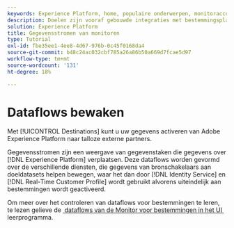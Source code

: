```yaml
---
keywords: Experience Platform, home, populaire onderwerpen, monitoraccounts, monitoren van gegevensstromen, gegevensstromen, doelen
description: Doelen zijn vooraf gebouwde integraties met bestemmingsplatforms die het mogelijk maken gegevens van Adobe Experience Platform naadloos in te schakelen. U kunt bestemmingen gebruiken om uw bekende en onbekende gegevens te activeren voor cross-channel marketingcampagnes, e-mailcampagnes, gerichte advertenties en vele andere gebruiksscenario's.
solution: Experience Platform
title: Gegevensstromen van monitoren
type: Tutorial
exl-id: fbe35ee1-4ee8-4d67-976b-0c45f0168da4
source-git-commit: b48c24ac032cbf785a26a86b50a669d7fcae5d97
workflow-type: tm+mt
source-wordcount: '131'
ht-degree: 18%

---
```


# Dataflows bewaken

Met [!UICONTROL Destinations] kunt u uw gegevens activeren van Adobe Experience Platform naar talloze externe partners.

Gegevensstromen zijn een weergave van gegevenstaken die gegevens over [!DNL Experience Platform] verplaatsen. Deze dataflows worden gevormd over de verschillende diensten, die gegevens van bronschakelaars aan doeldatasets helpen bewegen, waar het dan door [!DNL Identity Service] en [!DNL Real-Time Customer Profile] wordt gebruikt alvorens uiteindelijk aan bestemmingen wordt geactiveerd.

Om meer over het controleren van dataflows voor bestemmingen te leren, te lezen gelieve de [&#x200B; dataflows van de Monitor voor bestemmingen in het UI &#x200B;](../../dataflows/ui/monitor-destinations.md) leerprogramma.
